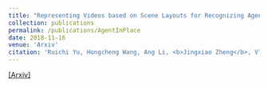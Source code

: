 ```yaml
---
title: "Representing Videos based on Scene Layouts for Recognizing Agent-in-Place Actions."
collection: publications
permalink: /publications/AgentInPlace
date: 2018-11-16
venue: 'Arxiv'
citation: 'Ruichi Yu, Hongcheng Wang, Ang Li, <b>Jingxiao Zheng</b>, Vlad I. Morariu and Larry S. Davis. <i>ArXiv preprint arXiv:1804.01429.</i>'
--- 
```

[[Arxiv]](https://arxiv.org/abs/1804.01429)
